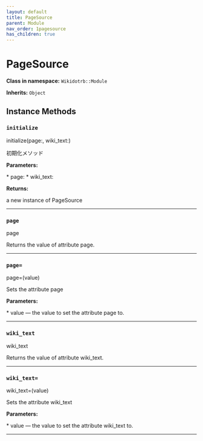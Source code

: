 ```yaml
---
layout: default
title: PageSource
parent: Module
nav_order: 1pagesource
has_children: true
---
```


# PageSource

**Class in namespace:** `Wikidotrb::Module`

**Inherits:** `Object`

## Instance Methods

### `initialize`

<div class="method-signature">initialize(page:, wiki_text:)</div>

初期化メソッド

**Parameters:**

<div class="method-parameters">
* <span class="parameter-name">page:</span>
* <span class="parameter-name">wiki_text:</span>
</div>

**Returns:**

a new instance of PageSource

---

### `page`

<div class="method-signature">page</div>

Returns the value of attribute page.

---

### `page=`

<div class="method-signature">page=(value)</div>

Sets the attribute page

**Parameters:**

<div class="method-parameters">
* <span class="parameter-name">value</span> — the value to set the attribute page to.
</div>

---

### `wiki_text`

<div class="method-signature">wiki_text</div>

Returns the value of attribute wiki_text.

---

### `wiki_text=`

<div class="method-signature">wiki_text=(value)</div>

Sets the attribute wiki_text

**Parameters:**

<div class="method-parameters">
* <span class="parameter-name">value</span> — the value to set the attribute wiki_text to.
</div>

---

